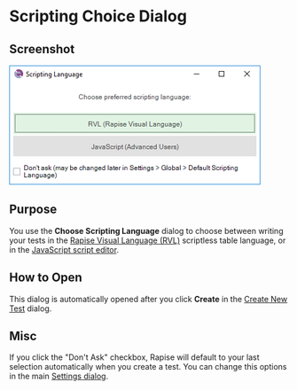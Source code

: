 # Scripting Choice Dialog

## Screenshot

![choose\_scripting\_dialog](./img/scripting_language_rvl.png)

## Purpose

You use the **Choose Scripting Language** dialog to choose between writing your tests in the [Rapise Visual Language (RVL)](visual_language.md) scriptless table language, or in the [JavaScript script editor](javascript_ide.md).

## How to Open

This dialog is automatically opened after you click **Create** in the [Create New Test](create_new_test_dialog.md) dialog.

## Misc
If you click the "Don't Ask" checkbox, Rapise will default to your last selection automatically when you create a test. You can change this options in the main [Settings dialog](settings_dialog.md).
